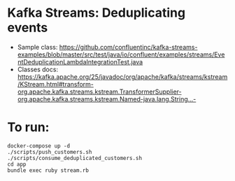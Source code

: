 # Kafka Streams: Deduplicating events
- Sample class: https://github.com/confluentinc/kafka-streams-examples/blob/master/src/test/java/io/confluent/examples/streams/EventDeduplicationLambdaIntegrationTest.java
- Classes docs: https://kafka.apache.org/25/javadoc/org/apache/kafka/streams/kstream/KStream.html#transform-org.apache.kafka.streams.kstream.TransformerSupplier-org.apache.kafka.streams.kstream.Named-java.lang.String...-

# To run:
```
docker-compose up -d
./scripts/push_customers.sh
./scripts/consume_deduplicated_customers.sh
cd app
bundle exec ruby stream.rb
```

